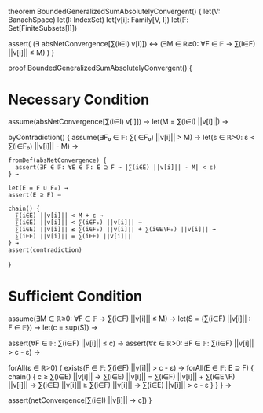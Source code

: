 theorem BoundedGeneralizedSumAbsolutelyConvergent() {
  let(V: BanachSpace)
  let(I: IndexSet)
  let(v[i]: Family[V, I])
  let(𝔽: Set[FiniteSubsets[I]])
  
  assert(
    (∃ absNetConvergence[∑(i∈I) v[i]]) ↔
    (∃M ∈ ℝ≥0: ∀F ∈ 𝔽 → ∑(i∈F) ||v[i]|| ≤ M)
  )
}

proof BoundedGeneralizedSumAbsolutelyConvergent() {
  # Necessary Condition
  assume(absNetConvergence[∑(i∈I) v[i]]) →
  let(M = ∑(i∈I) ||v[i]||) →
  
  byContradiction() {
    assume(∃F₀ ∈ 𝔽: ∑(i∈F₀) ||v[i]|| > M) →
    let(ε ∈ ℝ>0: ε < ∑(i∈F₀) ||v[i]|| - M) →
    
    fromDef(absNetConvergence) {
      assert(∃F ∈ 𝔽: ∀E ∈ 𝔽: E ⊇ F → |∑(i∈E) ||v[i]|| - M| < ε)
    } →
    
    let(E = F ∪ F₀) →
    assert(E ⊇ F) →
    
    chain() {
      ∑(i∈E) ||v[i]|| < M + ε →
      ∑(i∈E) ||v[i]|| < ∑(i∈F₀) ||v[i]|| →
      ∑(i∈E) ||v[i]|| ≤ ∑(i∈F₀) ||v[i]|| + ∑(i∈E∖F₀) ||v[i]|| →
      ∑(i∈E) ||v[i]|| = ∑(i∈E) ||v[i]||
    } →
    assert(contradiction)
  }

  # Sufficient Condition
  assume(∃M ∈ ℝ≥0: ∀F ∈ 𝔽 → ∑(i∈F) ||v[i]|| ≤ M) →
  let(S = {∑(i∈F) ||v[i]|| : F ∈ 𝔽}) →
  let(c = sup(S)) →
  
  assert(∀F ∈ 𝔽: ∑(i∈F) ||v[i]|| ≤ c) →
  assert(∀ε ∈ ℝ>0: ∃F ∈ 𝔽: ∑(i∈F) ||v[i]|| > c - ε) →
  
  forAll(ε ∈ ℝ>0) {
    exists(F ∈ 𝔽: ∑(i∈F) ||v[i]|| > c - ε) →
    forAll(E ∈ 𝔽: E ⊇ F) {
      chain() {
        c ≥ ∑(i∈E) ||v[i]|| →
        ∑(i∈E) ||v[i]|| = ∑(i∈F) ||v[i]|| + ∑(i∈E∖F) ||v[i]|| →
        ∑(i∈E) ||v[i]|| ≥ ∑(i∈F) ||v[i]|| →
        ∑(i∈E) ||v[i]|| > c - ε
      }
    }
  } →
  
  assert(netConvergence[∑(i∈I) ||v[i]|| → c])
}